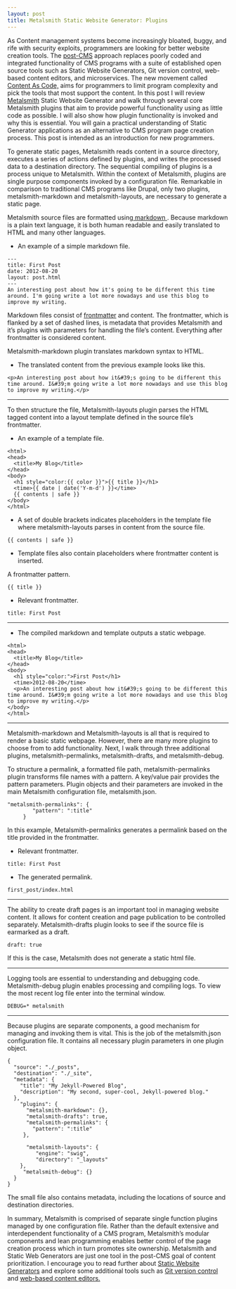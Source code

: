 ```yaml
---
layout: post
title: Metalsmith Static Website Generator: Plugins
---
```


As Content management systems become increasingly bloated, buggy, and rife with security exploits, programmers are looking for better website creation tools. The <a href="https://developmentseed.org/blog/2012/07/27/build-cms-free-websites/">post-CMS</a> approach replaces poorly coded and integrated functionality of CMS programs with a suite of established open source tools such as Static Website Generators, Git version control, web-based content editors, and microservices. The new movement called <a href="http://iilab.github.io/contentascode">Content As Code,</a> aims for programmers to limit program complexity and pick the tools that most support the content. In this post I will review <a href="http://www.metalsmith.io">Metalsmith</a> Static Website Generator and walk through several core Metalsmith plugins that aim to provide powerful functionality using as little code as possible. I will also show how plugin functionality is invoked and why this is essential. You will gain a practical understanding of Static Generator applications as an alternative to CMS program page creation process. This post is intended as an introduction for new programmers. 

To generate static pages, Metalsmith reads content in a source directory, executes a series of actions defined by plugins, and writes the processed data to a destination directory. The sequential compiling of plugins is a process unique to Metalsmith. Within the context of Metalsmith, plugins are single purpose components invoked by a configuration file.  Remarkable in comparison to traditional CMS programs like Drupal, only two plugins, metalsmith-markdown and metalsmith-layouts, are necessary to generate a static page.

Metalsmith source files are formatted using<a href ="http://daringfireball.net/projects/markdown/syntax#precode"> markdown </a>. Because markdown is a plain text language, it is both human readable and easily translated to HTML and many other languages. 

* An example of a simple markdown file.
```
---
title: First Post
date: 2012-08-20
layout: post.html
---
An interesting post about how it's going to be different this time around. I'm going write a lot more nowadays and use this blog to improve my writing.
```
Markdown files consist of <a href ="https://jekyllrb.com/docs/frontmatter/">frontmatter</a> and content. The frontmatter, which is flanked by a set of dashed lines, is metadata that provides Metalsmith and it’s plugins with parameters for handling the file’s content. Everything after frontmatter is considered content. 

Metalsmith-markdown plugin translates markdown syntax to HTML. 

* The translated content from the previous example looks like this.
```
<p>An interesting post about how it&#39;s going to be different this time around. I&#39;m going write a lot more nowadays and use this blog to improve my writing.</p>
```
----------
To then structure the file, Metalsmith-layouts plugin parses the HTML tagged content into a layout template defined in the source file’s frontmatter.

* An example of a template file.
```
<html>
<head>
  <title>My Blog</title>
</head>
<body>
  <h1 style="color:{{ color }}">{{ title }}</h1>
  <time>{{ date | date('Y-m-d') }}</time>
  {{ contents | safe }}
</body>
</html>
```
* A set of double brackets indicates placeholders in the template file where metalsmith-layouts parses in content from the source file. 
```
{{ contents | safe }}
```

* Template files also contain placeholders where frontmatter content is inserted. 

A frontmatter pattern.
```
{{ title }}
```
* Relevant frontmatter.
```
title: First Post
```
----------
* The compiled markdown and template outputs a static webpage.
```
<html>
<head>
  <title>My Blog</title>
</head>
<body>
  <h1 style="color:">First Post</h1>
  <time>2012-08-20</time>
  <p>An interesting post about how it&#39;s going to be different this time around. I&#39;m going write a lot more nowadays and use this blog to improve my writing.</p>
</body>
</html>
```
----------
Metalsmith-markdown and Metalsmith-layouts is all that is required to render a basic static webpage. However, there are many more plugins to choose from to add functionality. Next, I walk through three additional plugins, metalsmith-permalinks, metalsmith-drafts, and metalsmith-debug. 

To structure a permalink, a formatted file path, metalsmith-permalinks plugin transforms file names with a pattern. A key/value pair provides the pattern parameters. Plugin objects and their parameters are invoked in the main Metalsmith configuration file, metalsmith.json.
```
"metalsmith-permalinks": {
        "pattern": ":title"
     }
```
In this example, Metalsmith-permalinks generates a permalink based on the title provided in the frontmatter.

* Relevant frontmatter.
```
title: First Post
```
* The generated permalink.
```
first_post/index.html 
```
----------
The ability to create draft pages is an important tool in managing website content. It allows for content creation and page publication to be controlled separately. Metalsmith-drafts plugin looks to see if the source file is earmarked as a draft. 

```
draft: true
``` 
If this is the case, Metalsmith does not generate a static html file.

----------
Logging tools are essential to understanding and debugging code. Metalsmith-debug plugin enables processing and compiling logs. To view the most recent log file enter into the terminal window.
```
DEBUG=* metalsmith 
```
----------

Because plugins are separate components, a good mechanism for managing and invoking them is vital. This is the job of the metalsmith.json configuration file. It contains all necessary plugin parameters in one plugin object.

```
{
  "source": "./_posts",
  "destination": "./_site",
  "metadata": {
    "title": "My Jekyll-Powered Blog",
    "description": "My second, super-cool, Jekyll-powered blog."
  },
    "plugins": {
      "metalsmith-markdown": {},
      "metalsmith-drafts": true,
      "metalsmith-permalinks": {
        "pattern": ":title"
     },

      "metalsmith-layouts": {
         "engine": "swig",
         "directory": "_layouts"
    },
     "metalsmith-debug": {}
  }
}
```
The small file also contains metadata, including the locations of source and destination directories.

In summary, Metalsmith is comprised of separate single function plugins managed by one configuration file. Rather than the default extensive and interdependent functionality of a CMS program, Metalsmith’s modular components and lean programming enables better control of the page creation process which in turn promotes site ownership. Metalsmith and Static Web Generators are just one tool in the post-CMS goal of content prioritization. I encourage you to read further about <a href ="https://www.staticgen.com">Static Website Generators</a> and explore some additional tools such as <a href="https://git-scm.com">Git version control</a> and <a href="http://prose.io/#about">web-based content editors.</a>







